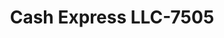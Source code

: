 ---
f_zip-code: 35010
f_state-code: AL
title: Cash Express LLC-7505
f_phone: 256-329-3511
f_city-only: Alexander City
f_address: 956 Cherokee Rd Alexander City
f_location-unique-id: '7505'
slug: cash-express-llc-7505
updated-on: '2024-05-30T13:46:58.046Z'
created-on: '2024-05-30T13:36:59.803Z'
published-on: '2024-05-30T13:54:32.469Z'
f_city-state: cms/city/alexander-city-al.md
f_company: cms/company/cash-express-llc.md
f_state: cms/state/alabama.md
layout: '[payday-loan].html'
tags: payday-loan
---